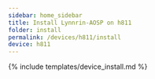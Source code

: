 ```yaml
---
sidebar: home_sidebar
title: Install Lynnrin-AOSP on h811
folder: install
permalink: /devices/h811/install
device: h811
---
```

{% include templates/device_install.md %}
